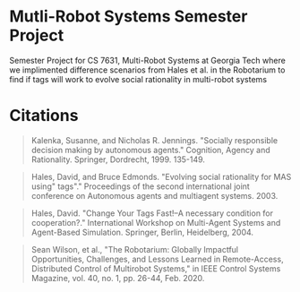 # Mutli-Robot Systems Semester Project
Semester Project for CS 7631, Multi-Robot Systems at Georgia Tech where we implimented difference scenarios from Hales et al. in the Robotarium to find if tags will work to evolve social rationality in multi-robot systems

# Citations
>Kalenka, Susanne, and Nicholas R. Jennings. "Socially responsible decision making by autonomous agents." Cognition, Agency and Rationality. Springer, Dordrecht, 1999. 135-149.

>Hales, David, and Bruce Edmonds. "Evolving social rationality for MAS using" tags"." Proceedings of the second international joint conference on Autonomous agents and multiagent systems. 2003.

>Hales, David. "Change Your Tags Fast!–A necessary condition for cooperation?." International Workshop on Multi-Agent Systems and Agent-Based Simulation. Springer, Berlin, Heidelberg, 2004.

>Sean Wilson, et al., "The Robotarium: Globally Impactful Opportunities, Challenges, and Lessons Learned in Remote-Access, Distributed Control of Multirobot Systems," in IEEE Control Systems Magazine, vol. 40, no. 1, pp. 26-44, Feb. 2020. 
